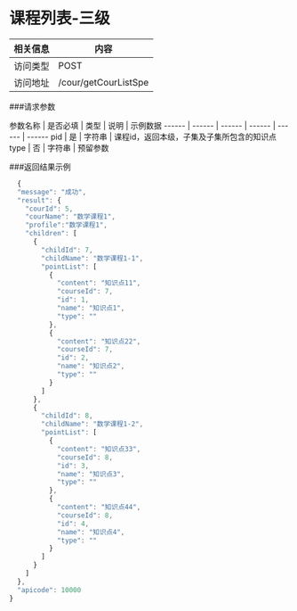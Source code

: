 # 课程列表-三级
 相关信息 | 内容
 ------ | ------
 访问类型 | POST
 访问地址 | /cour/getCourListSpe

###请求参数

 参数名称 | 是否必填 | 类型 | 说明 | 示例数据
 ------ | ------ | ------ | ------ | ------ | ------
 pid | 是 | 字符串 | 课程id，返回本级，子集及子集所包含的知识点
 type | 否 | 字符串 | 预留参数

###返回结果示例

```javascript
  {
  "message": "成功",
  "result": {
    "courId": 5,
    "courName": "数学课程1",
    "profile":"数学课程1",
    "children": [
      {
        "childId": 7,
        "childName": "数学课程1-1",
        "pointList": [
          {
            "content": "知识点11",
            "courseId": 7,
            "id": 1,
            "name": "知识点1",
            "type": ""
          },
          {
            "content": "知识点22",
            "courseId": 7,
            "id": 2,
            "name": "知识点2",
            "type": ""
          }
        ]
      },
      {
        "childId": 8,
        "childName": "数学课程1-2",
        "pointList": [
          {
            "content": "知识点33",
            "courseId": 8,
            "id": 3,
            "name": "知识点3",
            "type": ""
          },
          {
            "content": "知识点44",
            "courseId": 8,
            "id": 4,
            "name": "知识点4",
            "type": ""
          }
        ]
      }
    ]
  },
  "apicode": 10000
}
```
